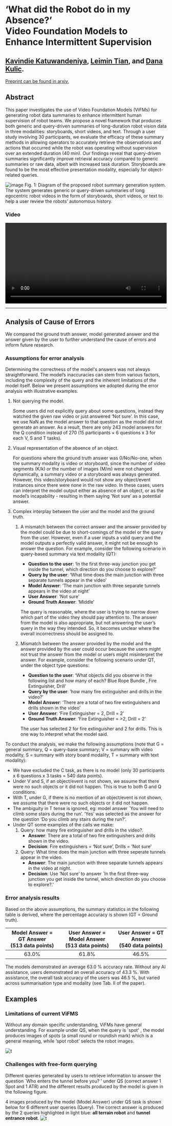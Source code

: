 # ‘What did the Robot do in my Absence?’ <br /> Video Foundation Models to Enhance Intermittent Supervision

## [Kavindie Katuwandeniya](https://people.csiro.au/k/k/kavi-katuwandeniya), [Leimin Tian](https://tianleimin.github.io/), and [Dana Kulic](https://www.monash.edu/engineering/danakulic).

[Preprint can be found in arxiv.](https://arxiv.org/abs/2411.10016)

## Abstract
This paper investigates the use of Video
Foundation Models (ViFMs) for generating robot data summaries
to enhance intermittent human supervision of robot
teams. We propose a novel framework that produces both
generic and query-driven summaries of long-duration robot
vision data in three modalities: storyboards, short videos,
and text. Through a user study involving 30 participants, we
evaluate the efficacy of these summary methods in allowing
operators to accurately retrieve the observations and actions
that occurred while the robot was operating without supervision
over an extended duration (40 min). Our findings reveal that
query-driven summaries significantly improve retrieval accuracy
compared to generic summaries or raw data, albeit with
increased task duration. Storyboards are found to be the most
effective presentation modality, especially for object-related
queries. 

![image](https://github.com/user-attachments/assets/574afb0f-dd58-4f84-ac13-f34dba0f0bff)
Fig. 1: Diagram of the proposed robot summary generation system. The system generates generic or query-driven summaries of long egocentric robot videos in the form of
storyboards, short videos, or text to help a user review the robots’ autonomous history.

### Video

<video  width="100%" controls>
  <source src="media/video_attachement.mp4" type="video/mp4">
Your browser does not support the video tag.
</video>


---

## Analysis of Cause of Errors
We compared the ground truth answer, model generated answer and the answer given by the user to further understand the cause of errors and inform future research.

### Assumptions for error analysis
Determining the correctness of the model's answers was not always straightforward. The model’s inaccuracies can stem from various factors, including the complexity of the query and the inherent limitations of the model itself. Below we present assumptions we adopted during the error analysis with illustrative examples.
1. Not querying the model.
	
	Some users did not explicitly query about some questions,  instead they watched the given raw video or just answered ‘Not sure’. In this case, we use NaN as the model answer to that question as the model did not generate an answer. 
	As a result, there are only 243 model answers for the Q condition instead of 270 (15 participants × 6 questions x 3 for each V, S and T tasks). 

2. Visual representation of the absence of an object.

	For questions where the ground truth answer was 0/No/No-one, when the summary modality is video or storyboard, since the number of video segments (K/k) or the number of images (M/m) were not changed dynamically, a summary video or a storyboard was always generated. However, this video/storyboard would not show any object/event instances since there were none in the raw video. In these cases, users can interpret the model output either as absence of an object, or as the model’s incapability - resulting in them saying 'Not sure’ as a potential answer.

3. Complex interplay between the user and the model and the ground truth.
	1. A mismatch between the correct answer and the answer provided by the model could be due to short-comings of the model or the query from the user. However, even if a user inputs a valid query and the model outputs a perfectly valid answer, it might not be enough to answer the question. For example, consider the following scenario in query-based summary via text modality (QT):
		- **Question to the user**: ‘In the first three-way junction you get inside the tunnel, which direction  do you choose to explore?’
		- **Query by the user**: ‘What time does the main junction with three separate tunnels appear in the video’
		- **Model Answer**: ‘The main junction with three separate tunnels appears in the video at night’
		- **User Answer**: ‘Not sure’
		- **Ground Truth Answer**: ‘Middle’

		The query is reasonable, where the user is trying to narrow down which part of the video they should pay attention to. The answer from the model is also appropriate, but not answering the user’s query in the way they intended. So, it becomes unclear where the overall incorrectness should be assigned to.

	2. Mismatch between the answer provided by the model and the answer provided by the user could occur because the users might not trust the answer from the model or users might misinterpret the answer. For example, consider the following scenario under QT, under the object type questions:
		- **Question to the user**: ‘What objects did you observe in the following list and how many of each? Blue Rope Bundle , Fire Extinguisher, Drill’
		- **Query by the user**: ‘how many fire extinguisher and drills in the video?’
		- **Model Answer**: ‘There are a total of two fire extinguishers and drills shown in the video’
		- **User Answer**: ‘Fire Extinguisher = 2, Drill = 2’
		- **Ground Truth Answer**: ‘Fire Extinguisher = >2, Drill = 2’

		The user has selected 2 for fire extinguisher and 2 for drills. This is one way to interpret what the model said.

To conduct the analysis, we make the following assumptions (note that G = general summary, Q = query-base summary; V = summary with video modality, S =  summary with story board modality, T = summary with text modality):

- We have excluded the C task, as there is no model (only 30 participants x 6 questions x  3 tasks = 540 data points). 
- Under V and S, if an object/event is not shown, we assume that there were no such objects or it did not happen. This is true to both G and Q conditions.
- With T, under G, if there is no mention of an object/event is not shown, we assume that there were no such objects or it did not happen.
- The ambiguity in T tense is ignored, eg: model answer `You will need to climb some stairs during the run’. ‘Yes’ was selected as the answer for the question ‘Do you climb any stairs during the run?’.
- Under QT some examples of the calls we make:
	1. Query: how many fire extinguisher and drills in the video?.
		- **Answer**: There are a total of two fire extinguishers and drills shown in the video.
		- **Decision**: Fire extinguishers = ‘Not sure’, Drills = ‘Not sure’
	2. Query: What time does the main junction with three seperate tunnels appear in the video.
		- **Answer**: The main junction with three separate tunnels appears in the video at night.
		- **Decision**: Use ‘Not sure’ to answer `In the first three-way junction you get inside the tunnel, which direction do you choose to explore?.'

### Error analysis results
Based on the above assumptions, the summary statistics in the following table is derived, where the percentage accuracy is shown (GT = Ground truth).

| Model Answer = GT Answer<br>(513 data points) | User Answer = Model Answer<br>(513 data points) | User Answer = GT Answer<br>(540 data points) |
|:--------------------------------------------------------:|:------------------------------------------------:|:-------------------------------------------------------:|
|                           63.0%                          |                       61.8%                      |                          46.5%                          |

The models demonstrated an average 63.0 % accuracy rate. Without any AI assistance, users demonstrated an overall accuracy of 43.3 %. With assistance, the overall task accuracy of the users was 46.5 %, but varied across summarisation type and modality (see Tab. II of the paper).

## Examples
### Limitations of current ViFMS
Without any domain specific understanding, ViFMs have general understanding. For example under QS, when the query is `spot' , the model produces images of spots (a small round or roundish mark) which is a general meaning, while ‘spot robot’ selects the robot images.

![t](media/ViFM_limitations_case1.png)

### Challenges with free-form querying
Different queries generated by users to retrieve information to answer the question `Who enters the tunnel before you? ' under QS (correct answer 1 Spot and 1 ATR) and the different results produced by the model is given in the following figure. 

4 images produced by the model (Model Answer) under QS task is shown below for 6 different user queries (Query). The correct answer is produced by the 2 queries highlighted in light blue: **all terrain robot** and **tunnel entrance robot**.
![t](media/Query_nuances.png)

